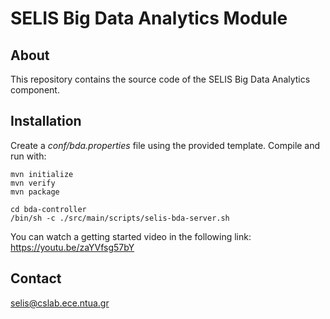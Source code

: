 SELIS Big Data Analytics Module
===============================

About
-----
This repository contains the source code of the SELIS Big Data Analytics component.

Installation
------------
Create a _conf/bda.properties_ file using the provided template. Compile and run with:

```
mvn initialize
mvn verify
mvn package

cd bda-controller 
/bin/sh -c ./src/main/scripts/selis-bda-server.sh
```
You can watch a getting started video in the following link:
https://youtu.be/zaYVfsg57bY

Contact
-------
selis@cslab.ece.ntua.gr 
